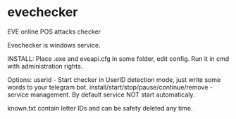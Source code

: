# evechecker
EVE online POS attacks checker

Evechecker is windows service.

INSTALL:
Place .exe and eveapi.cfg in some folder, edit config. 
Run it in cmd with administration rights.

Options:
userid - Start checker in UserID detection mode, just write some words to your telegram bot.
install/start/stop/pause/continue/remove - service management. By default service NOT start automaticaly.

known.txt contain letter IDs and can be safety deleted any time. 